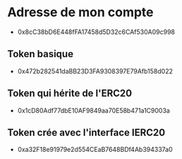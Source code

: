 # Adresse de mon compte 
- 0x8cC38bD6E448fFA17458d5D32c6CAf530A09c998
## Token basique
- 0x472b282541daBB23D3FA9308397E79Afb158d022
## Token qui hérite de l'ERC20
- 0x1cD80Adf77dbE10AF9849aa70E58b471a1C9003a
## Token crée avec l'interface IERC20
- 0xa32F18e91979e2d554CEaB7648BDf4Ab394337a0